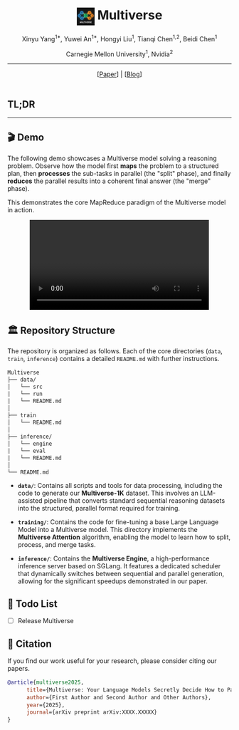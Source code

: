 <div align="center">
<h1><img src="assets/multiverse-logo.png" height="40px" align="top"/> Multiverse
</h1>


Xinyu Yang<sup>1\*</sup>, Yuwei An<sup>1\*</sup>, Hongyi Liu<sup>1</sup>, Tianqi Chen<sup>1,2</sup>, Beidi Chen<sup>1</sup>

Carnegie Mellon University<sup>1</sup>, Nvidia<sup>2</sup>

-----------------
</div>

<div align="center">
[<a href="https://arxiv.org/abs/2506.05333">Paper</a>] | [<a href="https://infini-ai-lab.github.io/Kinetics/">Blog</a>]
</div>
<br>

## TL;DR
<!-- TODO: ADD TL:DR -->
---

## 🎬 Demo

The following demo showcases a Multiverse model solving a reasoning problem. Observe how the model first **maps** the problem to a structured plan, then **processes** the sub-tasks in parallel (the "split" phase), and finally **reduces** the parallel results into a coherent final answer (the "merge" phase).

This demonstrates the core MapReduce paradigm of the Multiverse model in action.


<div align="center">
  <video controls src="https://github.com/Multiverse4FM/Multiverse/raw/refs/heads/main/assets/demo.mp4" width="80%">
    Your browser does not support the video tag.
  </video>
</div>

## 🏛️ Repository Structure

The repository is organized as follows. Each of the core directories (`data`, `train`, `inference`) contains a detailed `README.md` with further instructions.

```
Multiverse
├── data/
│   └── src
|   └── run
|   └── README.md
│
├── train
│   └── README.md
│
├── inference/
│   └── engine
|   └── eval
|   └── README.md
│
└── README.md
```
- **`data/`**: Contains all scripts and tools for data processing, including the code to generate our **Multiverse-1K** dataset. This involves an LLM-assisted pipeline that converts standard sequential reasoning datasets into the structured, parallel format required for training.

- **`training/`**: Contains the code for fine-tuning a base Large Language Model into a Multiverse model. This directory implements the **Multiverse Attention** algorithm, enabling the model to learn how to split, process, and merge tasks.

- **`inference/`**: Contains the **Multiverse Engine**, a high-performance inference server based on SGLang. It features a dedicated scheduler that dynamically switches between sequential and parallel generation, allowing for the significant speedups demonstrated in our paper.

## 📝 Todo List


- [ ] Release Multiverse

## 📜 Citation

If you find our work useful for your research, please consider citing our papers.

```bibtex
@article{multiverse2025,
      title={Multiverse: Your Language Models Secretly Decide How to Parallelize and Merge Generation}, 
      author={First Author and Second Author and Other Authors},
      year={2025},
      journal={arXiv preprint arXiv:XXXX.XXXXX}
}
```